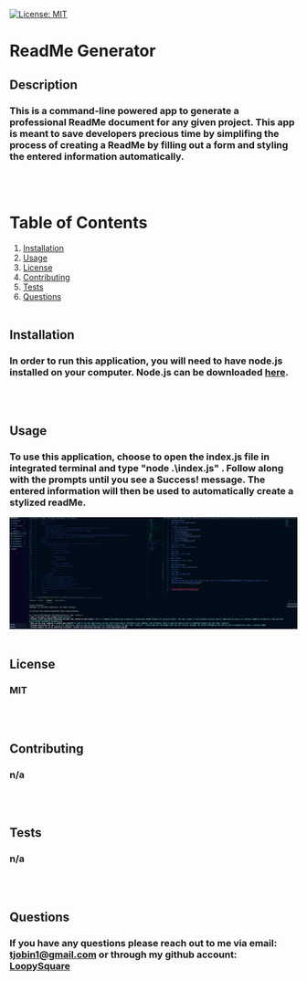 [![License: MIT](https://img.shields.io/badge/License-MIT-yellow.svg)](https://opensource.org/licenses/MIT)
# ReadMe Generator
## Description
### This is a command-line powered app to generate a professional ReadMe document for any given project. This app is meant to save developers precious time by simplifing the process of creating a ReadMe by filling out a form and styling the entered information automatically.
<br><br>
# Table of Contents
1. [Installation](#installation)
2. [Usage](#usage)
3. [License](#license)
4. [Contributing](#contributing)
5. [Tests](#tests)
6. [Questions](#questions)
<br><br>
## Installation
### In order to run this application, you will need to have node.js installed on your computer. Node.js can be downloaded [here](https://nodejs.org/en/).
<br><br>
## Usage
### To use this application, choose to open the index.js file in integrated terminal and type "node .\index.js" . Follow along with the prompts until you see a Success! message. The entered information will then be used to automatically create a stylized readMe. 
![example picture](./assets/nodetest.png)
<br><br>
## License
### MIT
<br><br>
## Contributing
### n/a
<br><br>
## Tests
### n/a
<br><br>
## Questions
### If you have any questions please reach out to me via email: tjobin1@gmail.com or through my github account: [LoopySquare](https://github.com/LoopySquare)